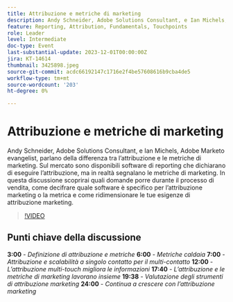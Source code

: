 ```yaml
---
title: Attribuzione e metriche di marketing
description: Andy Schneider, Adobe Solutions Consultant, e Ian Michels, Adobe Marketo evangelist, parlano della differenza tra l’attribuzione e le metriche di marketing. Sul mercato sono disponibili software di reporting che dichiarano di eseguire l’attribuzione, ma in realtà segnalano le metriche di marketing. In questa discussione scoprirai quali domande porre durante il processo di vendita, come decifrare quale software è specifico per l’attribuzione marketing o la metrica e come ridimensionare le tue esigenze di attribuzione marketing.
feature: Reporting, Attribution, Fundamentals, Touchpoints
role: Leader
level: Intermediate
doc-type: Event
last-substantial-update: 2023-12-01T00:00:00Z
jira: KT-14614
thumbnail: 3425898.jpeg
source-git-commit: acdc66192147c1716e2f4be57608616b9cba4de5
workflow-type: tm+mt
source-wordcount: '203'
ht-degree: 0%

---
```



# Attribuzione e metriche di marketing

Andy Schneider, Adobe Solutions Consultant, e Ian Michels, Adobe Marketo evangelist, parlano della differenza tra l’attribuzione e le metriche di marketing. Sul mercato sono disponibili software di reporting che dichiarano di eseguire l’attribuzione, ma in realtà segnalano le metriche di marketing. In questa discussione scoprirai quali domande porre durante il processo di vendita, come decifrare quale software è specifico per l’attribuzione marketing o la metrica e come ridimensionare le tue esigenze di attribuzione marketing.

>[!VIDEO](https://video.tv.adobe.com/v/3425898/?learn=on)

## Punti chiave della discussione

**3:00** - *Definizione di attribuzione e metriche*
**6:00** - *Metriche caldaia*
**7:00** - *Attribuzione e scalabilità a singolo contatto per il multi-contatto*
**12:00** - *L’attribuzione multi-touch migliora le informazioni*
**17:40** - *L’attribuzione e le metriche di marketing lavorano insieme*
**19:38** - *Valutazione degli strumenti di attribuzione marketing*
**24:00** - *Continua a crescere con l’attribuzione marketing*
